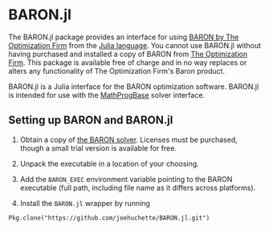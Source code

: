 BARON.jl
========

The BARON.jl package provides an interface for using [BARON by The Optimization Firm](http://minlp.com/baron) from the [Julia language](http://julialang.org/). You cannot use BARON.jl without having purchased and installed a copy of BARON from [The Optimization Firm](http://minlp.com/). This package is available free of charge and in no way replaces or alters any functionality of The Optimization Firm's Baron product.

BARON.jl is a Julia interface for the BARON optimization software. BARON.jl is intended for use with the [MathProgBase](https://github.com/JuliaOpt/MathProgBase.jl) solver interface.

Setting up BARON and BARON.jl
--------------------------------------------------

1) Obtain a copy of [the BARON solver](http://minlp.com/). Licenses must be purchased, though a small trial version is available for free.

2) Unpack the executable in a location of your choosing.

3) Add the ``BARON_EXEC`` environment variable pointing to the BARON executable (full path, including file name as it differs across platforms).

4) Install the ``BARON.jl`` wrapper by running 
```
Pkg.clone("https://github.com/joehuchette/BARON.jl.git")
```

